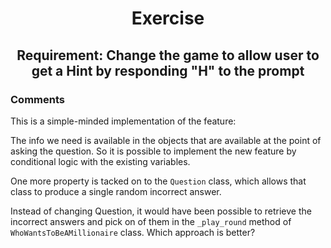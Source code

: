
<div align="center">
<h1>
Exercise
</h1>
<h2>
Requirement:  Change the game to allow user to get a Hint by responding "H" to the prompt
</h2>
</div>
<h3>Comments</h3>

This is a simple-minded implementation of the feature:

The info we need is available in the objects
that are available at the point of asking the question. So it is possible to implement the 
new feature by conditional logic with the existing variables.  

One more property is tacked on to the `Question` class, which allows that class
to produce a single random incorrect answer.

Instead of changing Question, it would have been possible to retrieve the incorrect answers
and pick on of them in the `_play_round` method of `WhoWantsToBeAMillionaire` class.  Which
approach is better?